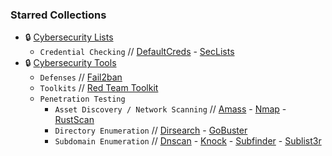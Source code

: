 ### Starred Collections
- 🔒 [Cybersecurity Lists](https://github.com/stars/RabbitAtHope/lists/cybersecurity-lists)
  - ```Credential Checking```  // [DefaultCreds](https://github.com/ihebski/DefaultCreds-cheat-sheet) - [SecLists](https://github.com/danielmiessler/SecLists)
- 🔒 [Cybersecurity Tools](https://github.com/stars/RabbitAtHope/lists/cybersecurity-tools)
  - ```Defenses```  //  [Fail2ban](https://github.com/fail2ban/fail2ban)
  - ```Toolkits```  //  [Red Team Toolkit](https://github.com/infosecn1nja/Red-Teaming-Toolkit)
  - ```Penetration Testing```
    - ```Asset Discovery / Network Scanning``` // [Amass](https://github.com/owasp-amass/amass) - [Nmap](https://github.com/nmap/nmap) - [RustScan](https://github.com/RustScan/RustScan)
    - ```Directory Enumeration```  //  [Dirsearch](https://github.com/maurosoria/dirsearch) - [GoBuster](https://github.com/OJ/gobuster)
    - ```Subdomain Enumeration```  //  [Dnscan](https://github.com/rbsec/dnscan) - [Knock](https://github.com/guelfoweb/knock) - [Subfinder](https://github.com/projectdiscovery/subfinder) - [Sublist3r](https://github.com/aboul3la/Sublist3r)

